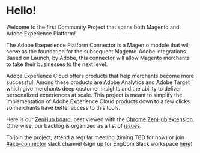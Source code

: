 # Hello!
Welcome to the first Community Project that spans both Magento and Adobe Experience Platform!

The Adobe Exeperience Platform Connector is a Magento module that will serve as the foundation for the subsequent Magento-Adobe integrations. Based on Launch, by Adobe, this connector will allow Magento merchants to take their businesses to the next level. 

Adobe Experience Cloud offers products that help merchants become more successful. Among these products are Adobe Analytics and Adobe Target which give merchants deep customer insights and the ability to deliver personalized experiences at scale. This project is meant to simplify the implementation of Adobe Experience Cloud products down to a few clicks so merchants have better access to this tools.

Here is our [ZenHub board](https://app.zenhub.com/workspace/o/magento/axp-connector/boards?repos=151743693), best viewed with the [Chrome ZenHub extension](https://chrome.google.com/webstore/detail/zenhub-for-github/ogcgkffhplmphkaahpmffcafajaocjbd). Otherwise, our backlog is organized as a list of [issues](https://github.com/magento/axp-connector/issues).

To join the project, attend a regular meeting (timing TBD for now) or join [#axp-connector](https://magentocommeng.slack.com/messages/CD4EGUYEB) slack channel (sign up for EngCom Slack workspace [here](https://tinyurl.com/engcom-signup))

